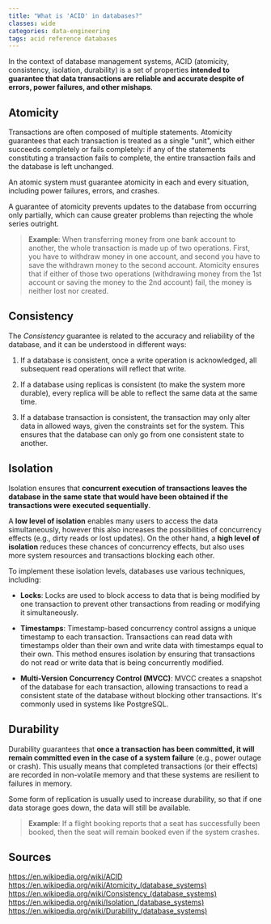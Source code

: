 ```yaml
---
title: "What is 'ACID' in databases?"
classes: wide
categories: data-engineering
tags: acid reference databases
---
```


In the context of database management systems, ACID (atomicity, consistency, isolation, durability) is a set of properties **intended to guarantee that data transactions are reliable and accurate despite of errors, power failures, and other mishaps**.

## Atomicity

Transactions are often composed of multiple statements. Atomicity guarantees that each transaction is treated as a single "unit", which either succeeds completely or fails completely: if any of the statements constituting a transaction fails to complete, the entire transaction fails and the database is left unchanged.

An atomic system must guarantee atomicity in each and every situation, including power failures, errors, and crashes.

A guarantee of atomicity prevents updates to the database from occurring only partially, which can cause greater problems than rejecting the whole series outright.

> **Example**: When transferring money from one bank account to another, the whole transaction is made up of two operations. First, you have to withdraw money in one account, and second you have to save the withdrawn money to the second account. Atomicity ensures that if either of those two operations (withdrawing money from the 1st account or saving the money to the 2nd account) fail, the money is neither lost nor created.

## Consistency

The *Consistency* guarantee is related to the accuracy and reliability of the database, and it can be understood in different ways:

1. If a database is consistent, once a write operation is acknowledged, all subsequent read operations will reflect that write.

2. If a database using replicas is consistent (to make the system more durable), every replica will be able to reflect the same data at the same time.

3. If a database transaction is consistent, the transaction may only alter data in allowed ways, given the constraints set for the system. This ensures that the database can only go from one consistent state to another.

## Isolation

Isolation ensures that **concurrent execution of transactions leaves the database in the same state that would have been obtained if the transactions were executed sequentially**.

A **low level of isolation** enables many users to access the data simultaneously, however this also increases the possibilities of concurrency effects (e.g., dirty reads or lost updates). On the other hand, a **high level of isolation** reduces these chances of concurrency effects, but also uses more system resources and transactions blocking each other.

To implement these isolation levels, databases use various techniques, including:

* **Locks**: Locks are used to block access to data that is being modified by one transaction to prevent other transactions from reading or modifying it simultaneously.

* **Timestamps**: Timestamp-based concurrency control assigns a unique timestamp to each transaction. Transactions can read data with timestamps older than their own and write data with timestamps equal to their own. This method ensures isolation by ensuring that transactions do not read or write data that is being concurrently modified.

* **Multi-Version Concurrency Control (MVCC)**: MVCC creates a snapshot of the database for each transaction, allowing transactions to read a consistent state of the database without blocking other transactions. It's commonly used in systems like PostgreSQL.

## Durability

Durability guarantees that **once a transaction has been committed, it will remain committed even in the case of a system failure** (e.g., power outage or crash). This usually means that completed transactions (or their effects) are recorded in non-volatile memory and that these systems are resilient to failures in memory.

Some form of replication is usually used to increase durability, so that if one data storage goes down, the data will still be available.

> **Example**: If a flight booking reports that a seat has successfully been booked, then the seat will remain booked even if the system crashes.

## Sources

<https://en.wikipedia.org/wiki/ACID>
<https://en.wikipedia.org/wiki/Atomicity_(database_systems)>
<https://en.wikipedia.org/wiki/Consistency_(database_systems)>
<https://en.wikipedia.org/wiki/Isolation_(database_systems)>
<https://en.wikipedia.org/wiki/Durability_(database_systems)>
